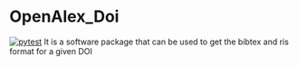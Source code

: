 # OpenAlex_Doi
[![pytest](https://img.shields.io/badge/pytest-passing-green.svg)](https://github.com/JavalVyas2000/<OpenAlex_Doi>)
It is a software package that can be used to get the bibtex and ris format for a given DOI 
